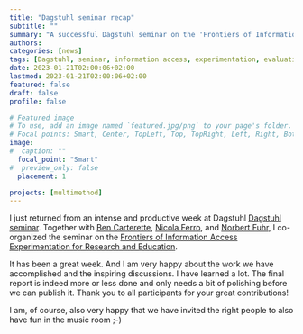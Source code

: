 ```yaml
---
title: "Dagstuhl seminar recap"
subtitle: ""
summary: "A successful Dagstuhl seminar on the 'Frontiers of Information Access Experimentation for Research and Education'."
authors: 
categories: [news]
tags: [Dagstuhl, seminar, information access, experimentation, evaluation, information retrieval, recommender systems]
date: 2023-01-21T02:00:06+02:00
lastmod: 2023-01-21T02:00:06+02:00
featured: false
draft: false
profile: false

# Featured image
# To use, add an image named `featured.jpg/png` to your page's folder.
# Focal points: Smart, Center, TopLeft, Top, TopRight, Left, Right, BottomLeft, Bottom, BottomRight.
image:
#  caption: ""
  focal_point: "Smart"
#  preview_only: false
  placement: 1

projects: [multimethod]
---
```


I just returned from an intense and productive week at Dagstuhl [Dagstuhl seminar](https://www.dagstuhl.de/). 
Together with [Ben Carterette](http://ir.cis.udel.edu/~carteret/), [Nicola Ferro](http://www.dei.unipd.it/~ferro/), and [Norbert Fuhr](https://scholar.google.com/citations?user=p53Ht7UAAAAJ), I co-organized the seminar on the [Frontiers of Information Access Experimentation for Research and Education](https://www.dagstuhl.de/23031).

It has been a great week. And I am very happy about the work we have accomplished and the inspiring discussions. I have learned a lot. The final report is indeed more or less done and only needs a bit of polishing before we can publish it. Thank you to all participants for your great contributions!

I am, of course, also very happy that we have invited the right people to also have fun in the music room ;-)